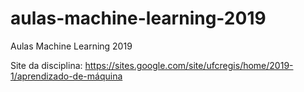 # aulas-machine-learning-2019
Aulas Machine Learning 2019

Site da disciplina: https://sites.google.com/site/ufcregis/home/2019-1/aprendizado-de-máquina
